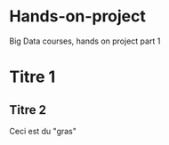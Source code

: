 # Hands-on-project
Big Data courses, hands on project part 1

# Titre 1
## Titre 2

Ceci est du "gras"
